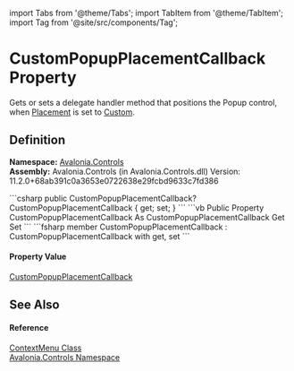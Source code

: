import Tabs from '@theme/Tabs'; 
import TabItem from '@theme/TabItem'; 
import Tag from '@site/src/components/Tag'; 

# CustomPopupPlacementCallback Property


Gets or sets a delegate handler method that positions the Popup control, when <a href="P_Avalonia_Controls_Primitives_Popup_Placement">Placement</a> is set to <a href="T_Avalonia_Controls_PlacementMode">Custom</a>.



## Definition
**Namespace:** <a href="N_Avalonia_Controls">Avalonia.Controls</a>  
**Assembly:** Avalonia.Controls (in Avalonia.Controls.dll) Version: 11.2.0+68ab391c0a3653e0722638e29fcbd9633c7fd386

<Tabs groupId="api-code-preview">
<TabItem value="csharp" label="C#">
```csharp
public CustomPopupPlacementCallback? CustomPopupPlacementCallback { get; set; }
```
</TabItem>
<TabItem value="vb" label="VB">
```vb
Public Property CustomPopupPlacementCallback As CustomPopupPlacementCallback
	Get
	Set
```
</TabItem>
<TabItem value="fsharp" label="F#">
```fsharp
member CustomPopupPlacementCallback : CustomPopupPlacementCallback with get, set
```
</TabItem>
</Tabs>



#### Property Value
<a href="T_Avalonia_Controls_Primitives_PopupPositioning_CustomPopupPlacementCallback">CustomPopupPlacementCallback</a>

## See Also


#### Reference
<a href="T_Avalonia_Controls_ContextMenu">ContextMenu Class</a>  
<a href="N_Avalonia_Controls">Avalonia.Controls Namespace</a>  
